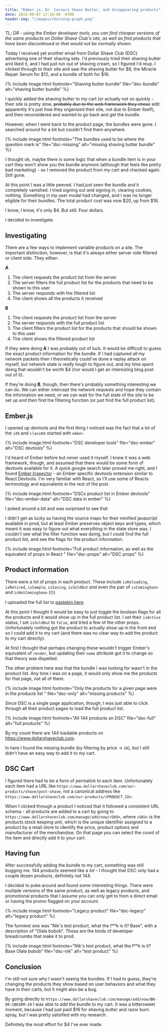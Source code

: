 ```yaml
---
title: "Ember.js, Dr. Carvers Shave Butter, and disappearing products"
date: 2019-09-07 17:10:04 -0700
header-img: "/images/churning-graph.png"
---
```

*TL; DR - using the Ember developer tools, you can find cheaper versions of the same products on Dollar Shave Club's site, as well as find products that have been discontinued or that would not be normally shown.* 


Today I received yet another email from Dollar Shave Club (DSC) advertising one of their shaving sets. I'd previously tried their shaving butter and liked it, and I had just run out of shaving cream, so I figured I'd reup. I clicked through to their site and saw the shaving butter for $8, the Miracle Repair Serum for $12, and a bundle of both for $16. 

{% include image.html footnote="Shaving butter bundle" file="dsc-bundle" alt="shaving butter bundle" %}

I quickly added the shaving butter to my cart (or actually not so quickly - their site is pretty slow, <s>probably due to the web framework they chose</s> edit: apparently it's just how they organized their site, not due to Ember itself), and then reconsidered and wanted to go back and get the bundle. 

However, when I went back to the product page, the bundles were gone. I searched around for a bit but couldn't find them anywhere. 

{% include image.html footnote="The bundles used to be where the question mark is" file="dsc-missing" alt="missing shaving butter bundle" %}

I thought ok, maybe there is some logic that when a bundle item is in your cart they won't show you the bundle anymore (although that feels like pretty bad marketing) - so I removed the product from my cart and checked again. Still gone. 

At this point I was a little peeved. I had *just* seen the bundle and it completely vanished. I tried signing out and signing in, clearing cookies, nothing. Something in my user modal had changed, and I was no longer eligible for their bundles. The total product cost was now $20, up from $16.

I know, I know, it's only $4. But still. Four dollars.

I decided to investigate.


## Investigating

There are a few ways to implement variable products on a site. The important distinction, however, is that it's always either server side filtered or client side. They either:

**A**

1) The client requests the product list from the server
2) The server filters the full product list for the products that need to be shown to this user
3) The server responds with the filtered list
4) The client shows all the products it received

**B**

1) The client requests the product list from the server
2) The server responds with the full product list
3) The client filters the product list for the products that should be shown to this user
4) The client shows the filtered product list

If they were doing **A** I was probably out of luck. It would be difficult to guess the exact product information for the bundle. If I had captured all my network packets then I theoretically could've done a replay attack on myself, but network state is *really* tough to figure out, and my time spent doing that wouldn't be worth $4 (nor would I get an interesting blog post out of it).

If they're doing **B**, though, then there's probably something interesting we can do. We can either intercept the network requests and hope they contain the information we need, or we can wait for the full state of the site to be set up and then find the filtering function (or just find the full product list).

## Ember.js

I opened up devtools and the first thing I noticed was the fact that a lot of the `id`s and `class`es started with `ember`.

{% include image.html footnote="DSC developer tools" file="dsc-ember" alt="DSC devtools" %}

I'd heard of Ember before but never used it myself. I knew it was a web framework, though, and assumed that there would be some form of devtools available for it. A quick google search later proved me right, and I found [Ember Inspector](https://chrome.google.com/webstore/detail/ember-inspector/bmdblncegkenkacieihfhpjfppoconhi) - an Ember specific devtools extension similar to React Devtools. I'm very familiar with React, so I'll use some of Reacts terminology and equivalents in the rest of the post.

{% include image.html footnote="DSCs product list in Ember devtools" file="dsc-ember-data" alt="DSC data in ember" %}

I poked around a bit and was surprised to see that 

I didn't get as lucky as having the source maps for their minified javascript available in prod, but at least Ember preserves object keys and types, which meant it was easy to figure out what everything in the state store was. I couldn't see what the filter function was doing, but I could find the full product list, and see the flags for the product information.

{% include image.html footnote="Full product information, as well as the equivalent of props in React " file="dsc-props" alt="DSC props" %}

## Product information

There were a lot of props in each product. These include `isReloading`, `isRetired`, `isSample`, `isSaving`, `isSoldOut` and even the pair of `isComingSoon` and `isNotComingSoon` (🙄).

I uploaded the full list to [pastebin here](https://pastebin.com/qw5La5JY).

At this point I thought it would be easy to just toggle the boolean flags for all the products and it would show up in the full product list. I set their `isActive` status, I set `isSoldOut` to `false`, and tried a few of the other props. Unfortunately nothing got the product to actually show up in the front end so I could add it to my cart (and there was no clear way to add the product to my cart directly). 

At first I thought that perhaps changing these wouldn't trigger Ember's equivalent of `render`, but updating their `name` attribute got it to change so that theory was dispelled.

The other problem here was that the bundle I was looking for wasn't in the product list. Any time I was on a page, it would only show me the products for that page, not all of them.  

{% include image.html footnote="Only the products for a given page were in the products list " file="dsc-only" alt="missing products" %}

Since DSC is a single page application, though, I was just able to click through all their product pages to load the full product list.

{% include image.html footnote="All 144 products on DSC" file="dsc-full" alt="full products" %}

By my count there are 144 loadable products on https://www.dollarshaveclub.com. 

In here I found the missing bundle (by filtering by price -> `16`), but I still didn't have an easy way to add it to my cart.

## DSC Cart

I figured there had to be a form of permalink to each item. Unfortunately each item had a URL like `https://www.dollarshaveclub.com/our-products/shave/post-shave`, not a canonical address like `https://www.dollarshaveclub.com/our-products/<PRODUCT_ID>`.

When I clicked through a product I noticed that it followed a consistent URL schema - all products are added to a cart by going to `https://www.dollarshaveclub.com/manage/add/now/<SKU>`, where `<SKU>` is the products stock keeping unit, which is the unique identifier assigned to a product by a retail store to identify the price, product options and manufacturer of the merchandise. On that page you can select the count of the item and directly add it to your cart.

## Having fun

After successfully adding the bundle to my cart, something was still bugging me. 144 products seemed like a *lot* - I thought that DSC only had a couple dozen products, definitely not 144. 

I decided to poke around and found some interesting things. There were multiple versions of the same product, as well as legacy products, and promotional products that I assume you can only get to from a direct email or having the promo flagged on your account. 

{% include image.html footnote="Legacy product" file="dsc-legacy" alt="legacy product" %}

The funniest one was "Nik's test product, what the f\*\*k is it? Base", with a description of "Olala bobob". Those are the kinds of developer breadcrumbs that make it to prod. 

{% include image.html footnote="Nik's test product, what the f**k is it? Base Olala bobob" file="dsc-nik" alt="test product" %}


## Conclusion

I'm still not sure why I wasn't seeing the bundles. If I had to guess, they're changing the products they show based on user behaviors and what they have in their carts, but it might also be a bug. 

By going directly to `https://www.dollarshaveclub.com/manage/add/now/BN-DR-SB6SRM-20` I was able to add the bundle to my cart. It was a bittersweet moment, because I had just paid $16 for shaving butter and razor burn spray, but I was pretty satisfied with my research.

Definitely the most effort for $4 I've ever made.
